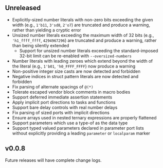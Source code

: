 ## Unreleased

* Explicitly-sized number literals with non-zero bits exceeding the given width
  (e.g., `1'b11`, `3'sd8`, `2'o7`) are truncated and produce a warning, rather
  than yielding a cryptic error
* Unsized number literals exceeding the maximum width of 32 bits (e.g.,
  `'h1_ffff_ffff`, `4294967296`) are truncated and produce a warning, rather
  than being silently extended
  * Support for unsized number literals exceeding the standard-imposed 32-bit
    limit can be re-enabled with `--oversized-numbers`
* Number literals with leading zeroes which extend beyond the width of the
  literal (e.g., `1'b01`, `'h0_FFFF_FFFF`) now produce a warning
* Non-positive integer size casts are now detected and forbidden
* Negative indices in struct pattern literals are now detected and forbidden
* Fix parsing of alternate spacings of `@(*)`
* Tolerate escaped vendor block comments in macro bodies
* Support deferred immediate assertion statements
* Apply implicit port directions to tasks and functions
* Support bare delay controls with real number delays
* Fix parsing of sized ports with implicit directions
* Ensure arrays used in nested ternary expressions are properly flattened
* Support parameters which use a type-of as the data type
* Support typed valued parameters declared in parameter port lists without
  explicitly providing a leading `parameter` or `localparam` marker

## v0.0.8

Future releases will have complete change logs.
